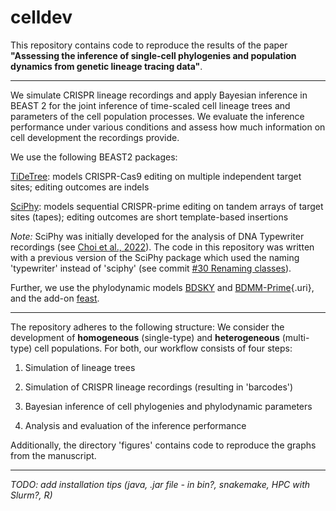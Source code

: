 # celldev

This repository contains code to reproduce the results of the paper **"Assessing the inference of single-cell phylogenies and population dynamics from genetic lineage tracing data"**.

------------------------------------------------------------------------

We simulate CRISPR lineage recordings and apply Bayesian inference in BEAST 2 for the joint inference of time-scaled cell lineage trees and parameters of the cell population processes. We evaluate the inference performance under various conditions and assess how much information on cell development the recordings provide.

We use the following BEAST2 packages:

[TiDeTree](https://github.com/seidels/tidetree): models CRISPR-Cas9 editing on multiple independent target sites; editing outcomes are indels

[SciPhy](https://github.com/azwaans/SciPhy/tree/master): models sequential CRISPR-prime editing on tandem arrays of target sites (tapes); editing outcomes are short template-based insertions

*Note:* SciPhy was initially developed for the analysis of DNA Typewriter recordings (see [Choi et al., 2022](https://www.nature.com/articles/s41586-022-04922-8)). The code in this repository was written with a previous version of the SciPhy package which used the naming 'typewriter' instead of 'sciphy' (see commit [#30 Renaming classes](https://github.com/azwaans/SciPhy/commit/ead14aa57874a6c8157cba155f288ad8bf28707e)).

Further, we use the phylodynamic models [BDSKY](https://github.com/BEAST2-Dev/bdsky/tree/master/src/bdsky/evolution/speciation) and [BDMM-Prime](https://github.com/tgvaughan/BDMM-Prime/tree/master){.uri}, and the add-on [feast](https://github.com/tgvaughan/feast).

------------------------------------------------------------------------

The repository adheres to the following structure: We consider the development of **homogeneous** (single-type) and **heterogeneous** (multi-type) cell populations. For both, our workflow consists of four steps:

1.  Simulation of lineage trees

2.  Simulation of CRISPR lineage recordings (resulting in 'barcodes')

3.  Bayesian inference of cell phylogenies and phylodynamic parameters

4.  Analysis and evaluation of the inference performance

Additionally, the directory 'figures' contains code to reproduce the graphs from the manuscript.

------------------------------------------------------------------------

*TODO: add installation tips (java, .jar file - in bin?, snakemake, HPC with Slurm?, R)*

